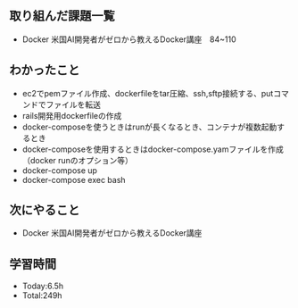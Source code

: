 ## 取り組んだ課題一覧
- Docker 米国AI開発者がゼロから教えるDocker講座　84~110
  
## わかったこと
- ec2でpemファイル作成、dockerfileをtar圧縮、ssh,sftp接続する、putコマンドでファイルを転送
- rails開発用dockerfileの作成
- docker-composeを使うときはrunが長くなるとき、コンテナが複数起動するとき
- docker-composeを使用するときはdocker-compose.yamファイルを作成（docker runのオプション等）
- docker-compose up <image>
- docker-compose exec <service> bash
## 次にやること
- Docker 米国AI開発者がゼロから教えるDocker講座
  
## 学習時間
- Today:6.5h
- Total:249h
